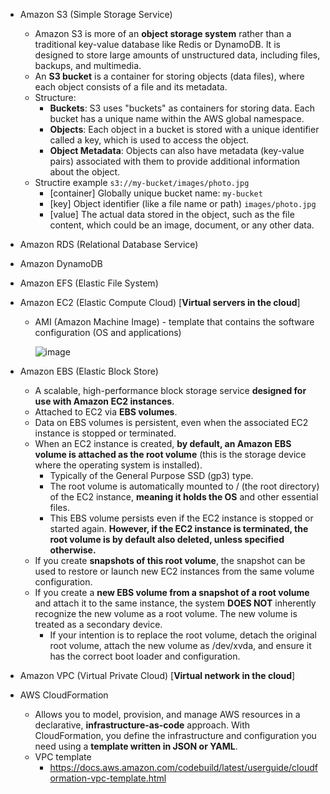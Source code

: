 - Amazon S3 (Simple Storage Service)
  -  Amazon S3 is more of an **object storage system** rather than a traditional key-value database like Redis or DynamoDB. It is designed to store large amounts of unstructured data, including files, backups, and multimedia.
  - An **S3 bucket** is a container for storing objects (data files), where each object consists of a file and its metadata.
  - Structure:
    - **Buckets**: S3 uses "buckets" as containers for storing data. Each bucket has a unique name within the AWS global namespace.
    - **Objects**: Each object in a bucket is stored with a unique identifier called a key, which is used to access the object.
    - **Object Metadata**: Objects can also have metadata (key-value pairs) associated with them to provide additional information about the object.
  - Structire example `s3://my-bucket/images/photo.jpg`
    - [container] Globally unique bucket name: `my-bucket`
    - [key] Object identifier (like a file name or path) `images/photo.jpg`
    - [value] The actual data stored in the object, such as the file content, which could be an image, document, or any other data.
- Amazon RDS (Relational Database Service)
- Amazon DynamoDB
- Amazon EFS (Elastic File System)
- Amazon EC2 (Elastic Compute Cloud) [**Virtual servers in the cloud**]
  - AMI (Amazon Machine Image) - template that contains the software configuration (OS and applications)
    
    ![image](https://github.com/user-attachments/assets/e86ed1ee-1950-4091-b979-e1a9c2a3f6a8)
    
- Amazon EBS (Elastic Block Store)
  - A scalable, high-performance block storage service **designed for use with Amazon EC2 instances**.
  - Attached to EC2 via **EBS volumes**.
  - Data on EBS volumes is persistent, even when the associated EC2 instance is stopped or terminated.
  - When an EC2 instance is created, **by default, an Amazon EBS volume is attached as the root volume** (this is the storage device where the operating system is installed).
    - Typically of the General Purpose SSD (gp3) type.
    - The root volume is automatically mounted to / (the root directory) of the EC2 instance, **meaning it holds the OS** and other essential files.
    - This EBS volume persists even if the EC2 instance is stopped or started again. **However, if the EC2 instance is terminated, the root volume is by default also deleted, unless specified otherwise.**
  - If you create **snapshots of this root volume**, the snapshot can be used to restore or launch new EC2 instances from the same volume configuration.
  - If you create a **new EBS volume from a snapshot of a root volume** and attach it to the same instance, the system **DOES NOT** inherently recognize the new volume as a root volume. The new volume is treated as a secondary device.
    - If your intention is to replace the root volume, detach the original root volume, attach the new volume as /dev/xvda, and ensure it has the correct boot loader and configuration.
- Amazon VPC (Virtual Private Cloud) [**Virtual network in the cloud**]
- AWS CloudFormation
  - Allows you to model, provision, and manage AWS resources in a declarative, **infrastructure-as-code** approach. With CloudFormation, you define the infrastructure and configuration you need using a **template written in JSON or YAML**.
  - VPC template
    - https://docs.aws.amazon.com/codebuild/latest/userguide/cloudformation-vpc-template.html
